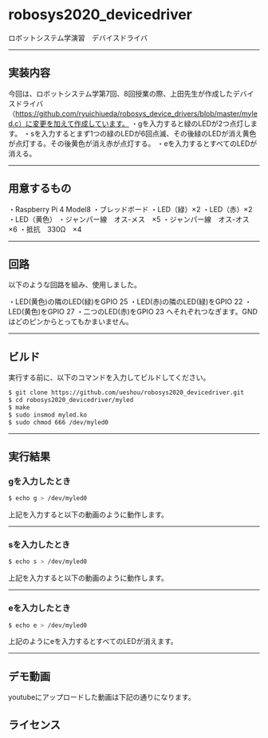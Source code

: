 # robosys2020_devicedriver
ロボットシステム学演習　デバイスドライバ

---
##  実装内容

今回は、ロボットシステム学第7回、8回授業の際、上田先生が作成したデバイスドライバ（https://github.com/ryuichiueda/robosys_device_drivers/blob/master/myled.c）に変更を加えて作成しています。
・gを入力すると緑のLEDが2つ点灯します。
・sを入力するとまず1つの緑のLEDが6回点滅、その後緑のLEDが消え黄色が点灯する。その後黄色が消え赤が点灯する。
・eを入力するとすべてのLEDが消える。

---
## 用意するもの

・Raspberry Pi 4 Model8
・ブレッドボード
・LED（緑）×2
・LED（赤）×2
・LED（黄色）
・ジャンパー線　オス-メス　×5
・ジャンパー線　オス-オス　×6
・抵抗　330Ω　×4

---

## 回路

以下のような回路を組み、使用しました。

・LED(黄色)の隣のLED(緑)をGPIO 25
・LED(赤)の隣のLED(緑)をGPIO 22
・LED(黄色)をGPIO 27
・二つのLED(赤)をGPIO 23
へそれぞれつなぎます。GNDはどのピンからとってもかまいません。

---

## ビルド

実行する前に、以下のコマンドを入力してビルドしてください。

```sh
$ git clone https://github.com/ueshou/robosys2020_devicedriver.git
$ cd robosys2020_devicedriver/myled
$ make
$ sudo insmod myled.ko
$ sudo chmod 666 /dev/myled0
```

---

## 実行結果
### gを入力したとき

```sh
$ echo g > /dev/myled0
```

上記を入力すると以下の動画のように動作します。

---

### sを入力したとき

```sh
$ echo s > /dev/myled0
```
上記を入力すると以下の動画のように動作します。

---

### eを入力したとき

```sh
$ echo e > /dev/myled0
```
上記のようにeを入力するとすべてのLEDが消えます。

---

## デモ動画
youtubeにアップロードした動画は下記の通りになります。

## ライセンス


